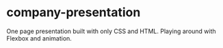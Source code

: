 # company-presentation
One page presentation built with only CSS and HTML. Playing around with Flexbox and animation.
